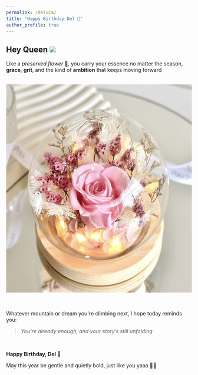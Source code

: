 ```yaml
---
permalink: /deluca/
title: "Happy Birthday Del 🌸"
author_profile: true
---
```


<h2>
  Hey Queen <img src='https://media.giphy.com/media/hvRJCLFzcasrR4ia7z/giphy.gif' width='25px'>
</h2>

Like a *preserved flower* 🌸, you carry your essence no matter the season, **grace**, **grit**, and the kind of **ambition** that keeps moving forward


<br><img src='/images/deluca/flower.jpg' width="550" height="565">


<br/>

Whatever mountain or dream you're climbing next,
I hope today reminds you:

> *You're already enough, and your story’s still unfolding*

<br/>

**Happy Birthday, Del 🌹**

May this year be gentle and quietly bold, just like you yaaa 👸🏻